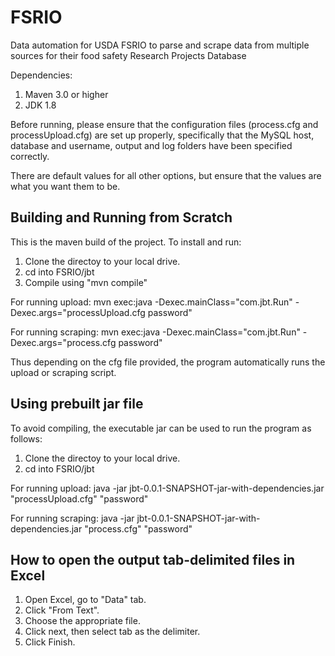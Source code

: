 # FSRIO
Data automation for USDA FSRIO to parse and scrape data from multiple sources for their food safety Research Projects Database

Dependencies:  
1. Maven 3.0 or higher  
2. JDK 1.8  

Before running, please ensure that the configuration files (process.cfg and processUpload.cfg) are set up properly, specifically that the MySQL host, database and username, output and log folders have been specified correctly.  

There are default values for all other options, but ensure that the values are what you want them to be.  

## Building and Running from Scratch

This is the maven build of the project. To install and run:

1. Clone the directoy to your  local drive.
2. cd into FSRIO/jbt
3. Compile using "mvn compile"



For running upload:
	mvn exec:java -Dexec.mainClass="com.jbt.Run" -Dexec.args="processUpload.cfg password"

For running scraping: 
 	mvn exec:java -Dexec.mainClass="com.jbt.Run" -Dexec.args="process.cfg password"

Thus depending on the cfg file provided, the program automatically runs the upload or scraping script.


## Using prebuilt jar file

To avoid compiling, the executable jar can be used to run the program as follows:  
1. Clone the directoy to your  local drive.  
2. cd into FSRIO/jbt  


For running upload:
	java -jar jbt-0.0.1-SNAPSHOT-jar-with-dependencies.jar "processUpload.cfg" "password"

For running scraping: 
 	java -jar jbt-0.0.1-SNAPSHOT-jar-with-dependencies.jar "process.cfg" "password"

## How to open the output tab-delimited files in Excel  
1. Open Excel, go to "Data" tab.  
2. Click "From Text".  
3. Choose the appropriate file.  
4. Click next, then select tab as the delimiter.
5. Click Finish.
